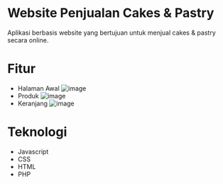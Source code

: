 # Website Penjualan Cakes & Pastry
Aplikasi berbasis website yang bertujuan untuk menjual cakes & pastry secara online.

# Fitur
- Halaman Awal
![image](https://user-images.githubusercontent.com/82116158/231138362-a497e386-2352-4480-a624-612ca3f88d93.png)
- Produk
![image](https://user-images.githubusercontent.com/82116158/231138480-ee2124c3-5e50-4717-9038-8144ffb887cc.png)
- Keranjang
![image](https://user-images.githubusercontent.com/82116158/231138583-e208db23-e172-435d-900d-b3b93b67e04a.png)

# Teknologi
- Javascript
- CSS
- HTML
- PHP
